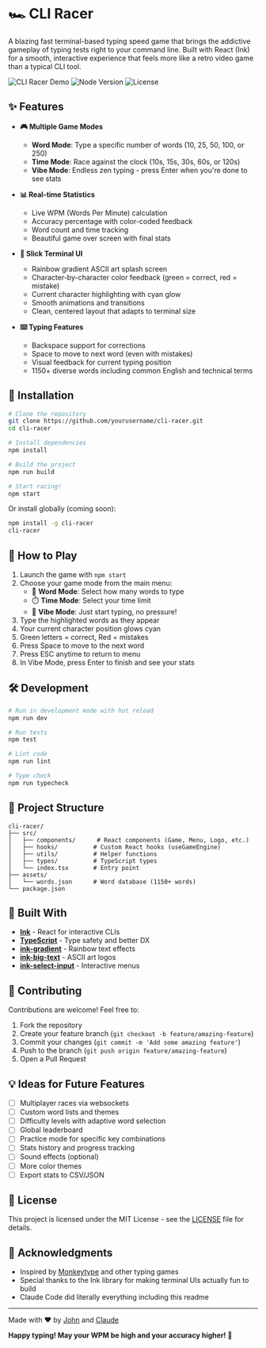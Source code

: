 # 🏎️ CLI Racer

A blazing fast terminal-based typing speed game that brings the addictive gameplay of typing tests right to your command line. Built with React (Ink) for a smooth, interactive experience that feels more like a retro video game than a typical CLI tool.

![CLI Racer Demo](https://img.shields.io/badge/status-awesome-ff69b4)
![Node Version](https://img.shields.io/badge/node-%3E%3D18.0.0-brightgreen)
![License](https://img.shields.io/badge/license-MIT-blue)

## ✨ Features

- **🎮 Multiple Game Modes**
  - **Word Mode**: Type a specific number of words (10, 25, 50, 100, or 250)
  - **Time Mode**: Race against the clock (10s, 15s, 30s, 60s, or 120s)
  - **Vibe Mode**: Endless zen typing - press Enter when you're done to see stats

- **📊 Real-time Statistics**
  - Live WPM (Words Per Minute) calculation
  - Accuracy percentage with color-coded feedback
  - Word count and time tracking
  - Beautiful game over screen with final stats

- **🎨 Slick Terminal UI**
  - Rainbow gradient ASCII art splash screen
  - Character-by-character color feedback (green = correct, red = mistake)
  - Current character highlighting with cyan glow
  - Smooth animations and transitions
  - Clean, centered layout that adapts to terminal size

- **⌨️ Typing Features**
  - Backspace support for corrections
  - Space to move to next word (even with mistakes)
  - Visual feedback for current typing position
  - 1150+ diverse words including common English and technical terms

## 🚀 Installation

```bash
# Clone the repository
git clone https://github.com/yourusername/cli-racer.git
cd cli-racer

# Install dependencies
npm install

# Build the project
npm run build

# Start racing!
npm start
```

Or install globally (coming soon):
```bash
npm install -g cli-racer
cli-racer
```

## 🎯 How to Play

1. Launch the game with `npm start`
2. Choose your game mode from the main menu:
   - 📝 **Word Mode**: Select how many words to type
   - ⏱️ **Time Mode**: Select your time limit
   - 🌊 **Vibe Mode**: Just start typing, no pressure!
3. Type the highlighted words as they appear
4. Your current character position glows cyan
5. Green letters = correct, Red = mistakes
6. Press Space to move to the next word
7. Press ESC anytime to return to menu
8. In Vibe Mode, press Enter to finish and see your stats

## 🛠️ Development

```bash
# Run in development mode with hot reload
npm run dev

# Run tests
npm test

# Lint code
npm run lint

# Type check
npm run typecheck
```

## 📁 Project Structure

```
cli-racer/
├── src/
│   ├── components/      # React components (Game, Menu, Logo, etc.)
│   ├── hooks/          # Custom React hooks (useGameEngine)
│   ├── utils/          # Helper functions
│   ├── types/          # TypeScript types
│   └── index.tsx       # Entry point
├── assets/
│   └── words.json      # Word database (1150+ words)
└── package.json
```

## 🎨 Built With

- **[Ink](https://github.com/vadimdemedes/ink)** - React for interactive CLIs
- **[TypeScript](https://www.typescriptlang.org/)** - Type safety and better DX
- **[ink-gradient](https://github.com/sindresorhus/ink-gradient)** - Rainbow text effects
- **[ink-big-text](https://github.com/sindresorhus/ink-big-text)** - ASCII art logos
- **[ink-select-input](https://github.com/vadimdemedes/ink-select-input)** - Interactive menus

## 🤝 Contributing

Contributions are welcome! Feel free to:

1. Fork the repository
2. Create your feature branch (`git checkout -b feature/amazing-feature`)
3. Commit your changes (`git commit -m 'Add some amazing feature'`)
4. Push to the branch (`git push origin feature/amazing-feature`)
5. Open a Pull Request

## 💡 Ideas for Future Features

- [ ] Multiplayer races via websockets
- [ ] Custom word lists and themes
- [ ] Difficulty levels with adaptive word selection
- [ ] Global leaderboard
- [ ] Practice mode for specific key combinations
- [ ] Stats history and progress tracking
- [ ] Sound effects (optional)
- [ ] More color themes
- [ ] Export stats to CSV/JSON

## 📝 License

This project is licensed under the MIT License - see the [LICENSE](LICENSE) file for details.

## 🙏 Acknowledgments

- Inspired by [Monkeytype](https://monkeytype.com/) and other typing games
- Special thanks to the Ink library for making terminal UIs actually fun to build
- Claude Code did literally everything including this readme

---

Made with ❤️ by [John](https://github.com/johnafarmer) and [Claude](https://claude.ai)

**Happy typing! May your WPM be high and your accuracy higher! 🚀**